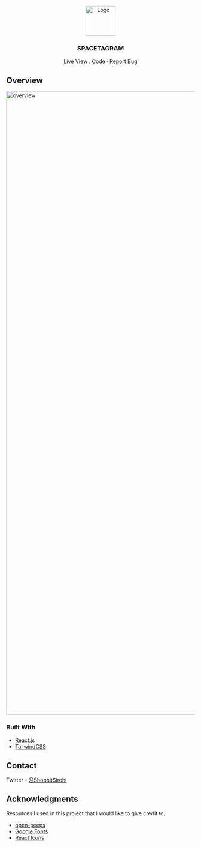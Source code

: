 <br />
<div align="center">
  <a href="https://spacetagram-shobhit-sirohi.netlify.app/">
    <img src="src/images/favicon.ico" alt="Logo" width="80" height="80">
  </a>
  <h3 align="center">SPACETAGRAM</h3>

  <p align="center">
    <a href="https://spacetagram-shobhit-sirohi.netlify.app/">Live View</a>
    .
    <a href="https://github.com/shobhit-sirohi/shopify-challenge-2022">Code</a>
    ·
    <a href="https://github.com/shobhit-sirohi/shopify-challenge-2022/issues">Report Bug</a>
  </p>
</div>

## Overview

<img width="1663" alt="overview" src="https://user-images.githubusercontent.com/21247694/143664941-abbc7899-c7ec-405c-9d4a-53f2ad254bba.png"/>

### Built With

- [React.js](https://reactjs.org/)
- [TailwindCSS](https://tailwindcss.com/)

## Contact

Twitter - [@ShobhitSirohi](https://twitter.com/ShobhitSirohi)

## Acknowledgments

Resources I used in this project that I would like to give credit to.

- [open-peeps](https://www.openpeeps.com/)
- [Google Fonts](https://fonts.google.com/)
- [React Icons](https://react-icons.github.io/react-icons/search)
